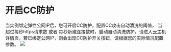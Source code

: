 # 开启CC防护
当实例绑定弹性公网IP后，您可开启CC防护，配置CC攻击自动清洗的阈值， 当超过每秒https请求数 或者 每秒新建连接数时，启动自动清洗防护。请进入云主机详情页，若已绑定公网IP，则会出现CC防护开关按钮，请根据您的实际情况配置参数。
![](https://img1.jcloudcs.com/cn/image/vm/Operation-Guide-Security-turnon1.png)

